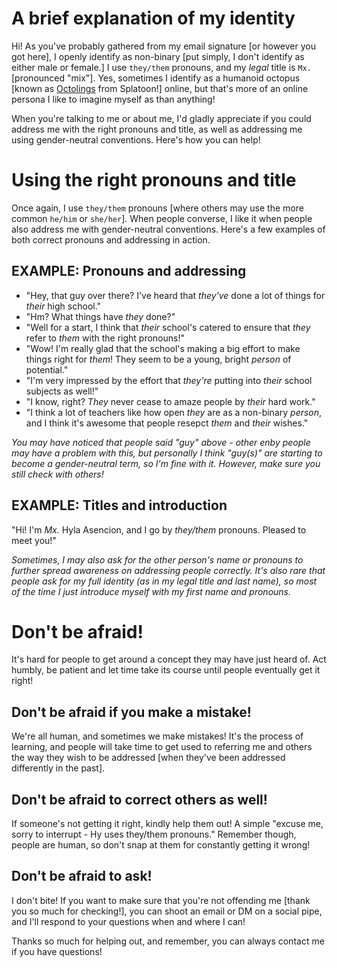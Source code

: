 # A brief explanation of my identity
Hi! As you've probably gathered from my email signature [or however you got here], I openly identify as non-binary [put simply, I don't identify as either male or female.] I use `they/them` pronouns, and my *legal* title is `Mx.` [pronounced "mix"]. Yes, sometimes I identify as a humanoid octopus [known as [Octolings](https://splatoonwiki.org/wiki/Octoling_(playable)) from Splatoon!] online, but that's more of an online persona I like to imagine myself as than anything!

When you're talking to me or about me, I'd gladly appreciate if you could address me with the right pronouns and title, as well as addressing me using gender-neutral conventions. Here's how you can help!

# Using the right pronouns and title
Once again, I use `they/them` pronouns [where others may use the more common `he/him` or `she/her`]. When people converse, I like it when people also address me with gender-neutral conventions. Here's a few examples of both correct pronouns and addressing in action.

## EXAMPLE: Pronouns and addressing
- "Hey, that guy over there? I've heard that *they've* done a lot of things for *their* high school."
- "Hm? What things have *they* done?"
- "Well for a start, I think that *their* school's catered to ensure that *they* refer to *them* with the right pronouns!"
- "Wow! I'm really glad that the school's making a big effort to make things right for *them*! They seem to be a young, bright *person* of potential."
- "I'm very impressed by the effort that *they're* putting into *their* school subjects as well!"
- "I know, right? *They* never cease to amaze people by *their* hard work."
- "I think a lot of teachers like how open *they* are as a non-binary *person*, and I think it's awesome that people resepct *them* and *their* wishes."

*You may have noticed that people said "guy" above - other enby people may have a problem with this, but personally I think "guy(s)" are starting to become a gender-neutral term, so I'm fine with it. However, make sure you still check with others!*

## EXAMPLE: Titles and introduction
"Hi! I'm *Mx.* Hyla Asencion, and I go by *they/them* pronouns. Pleased to meet you!"

*Sometimes, I may also ask for the other person's name or pronouns to further spread awareness on addressing people correctly. It's also rare that people ask for my full identity (as in my legal title and last name), so most of the time I just introduce myself with my first name and pronouns.*

# Don't be afraid!
It's hard for people to get around a concept they may have just heard of. Act humbly, be patient and let time take its course until people eventually get it right!
## Don't be afraid if you make a mistake!
We're all human, and sometimes we make mistakes! It's the process of learning, and people will take time to get used to referring me and others the way they wish to be addressed [when they've been addressed differently in the past].

## Don't be afraid to correct others as well!
If someone's not getting it right, kindly help them out! A simple "excuse me, sorry to interrupt - Hy uses they/them pronouns." Remember though, people are human, so don't snap at them for constantly getting it wrong!

## Don't be afraid to ask!
I don't bite! If you want to make sure that you're not offending me [thank you so much for checking!], you can shoot an email or DM on a social pipe, and I'll respond to your questions when and where I can!

Thanks so much for helping out, and remember, you can always contact me if you have questions!
